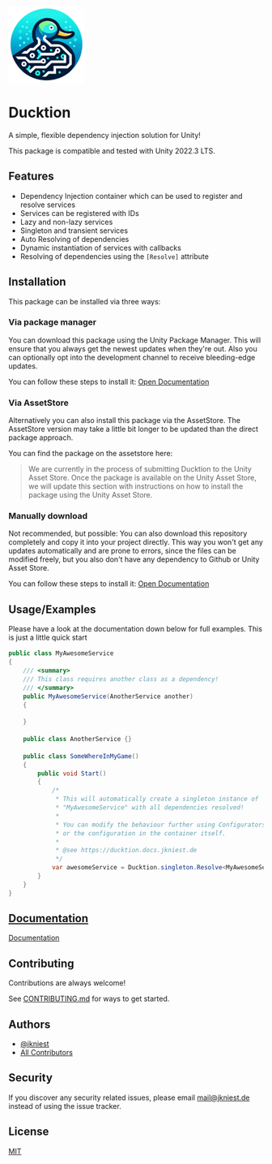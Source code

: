 ﻿<img src="/logo.png?raw=true" alt="Logo" width="150"/><br>

# Ducktion

A simple, flexible dependency injection solution for Unity!

This package is compatible and tested with Unity 2022.3 LTS.

## Features

- Dependency Injection container which can be used to register and resolve services
- Services can be registered with IDs
- Lazy and non-lazy services
- Singleton and transient services
- Auto Resolving of dependencies
- Dynamic instantiation of services with callbacks
- Resolving of dependencies using the `[Resolve]` attribute

## Installation

This package can be installed via three ways:

### Via package manager

You can download this package using the Unity Package Manager. This will ensure that you always get the newest updates
when they're out. Also you can optionally opt into the development channel to receive bleeding-edge updates.

You can follow these steps to install
it: [Open Documentation](https://ducktion.docs.jkniest.de/installation.html#unity-package-manager)

### Via AssetStore

Alternatively you can also install this package via the AssetStore. The AssetStore version may take a little bit longer
to be updated than the direct package approach.

You can find the package on the assetstore here:

> We are currently in the process of submitting Ducktion to the Unity Asset Store. Once the package is available on the
> Unity Asset Store, we will update this section with instructions on how to install the package using the Unity Asset
> Store.

### Manually download

Not recommended, but possible: You can also download this repository completely and copy it into your project directly.
This way you won't get any updates automatically and are prone to errors, since the files can be modified freely, but
you also don't have any dependency to Github or Unity Asset Store.

You can follow these steps to install
it: [Open Documentation](https://ducktion.docs.jkniest.de/installation.html#manual-installation)

## Usage/Examples

Please have a look at the documentation down below for full examples. This is just a little quick start

```c#
public class MyAwesomeService
{
    /// <summary>
    /// This class requires another class as a dependency!
    /// </summary>
    public MyAwesomeService(AnotherService another)
    {

    }

    public class AnotherService {}

    public class SomeWhereInMyGame()
    {
        public void Start()
        {
            /*
             * This will automatically create a singleton instance of
             * "MyAwesomeService" with all dependencies resolved!
             * 
             * You can modify the behaviour further using Configurators
             * or the configuration in the container itself.
             *
             * @see https://ducktion.docs.jkniest.de
             */
            var awesomeService = Ducktion.singleton.Resolve<MyAwesomeService>();
        }
    }
}
```

## [Documentation](https://ducktion.docs.jkniest.de)

[Documentation](https://ducktion.docs.jkniest.de)

## Contributing

Contributions are always welcome!

See [CONTRIBUTING.md](CONTRIBUTING.md) for ways to get started.

## Authors

- [@jkniest](https://www.github.com/jkniest)
- [All Contributors](../../contributors)

## Security

If you discover any security related issues, please email mail@jkniest.de instead of using the issue tracker.

## License

[MIT](https://choosealicense.com/licenses/mit/)

